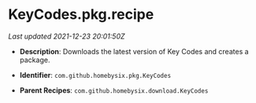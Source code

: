 # KeyCodes.pkg.recipe

_Last updated 2021-12-23 20:01:50Z_

- **Description**: Downloads the latest version of Key Codes and creates a package.

- **Identifier**: `com.github.homebysix.pkg.KeyCodes`

- **Parent Recipes**: `com.github.homebysix.download.KeyCodes`
